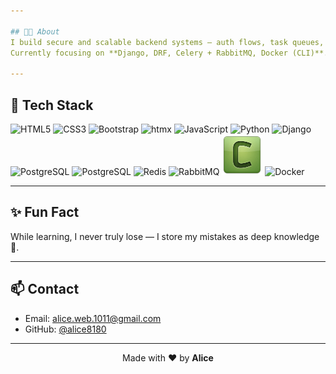 ```yaml
---

## 👨‍💻 About
I build secure and scalable backend systems — auth flows, task queues, and production-ready APIs.  
Currently focusing on **Django, DRF, Celery + RabbitMQ, Docker (CLI)**.

---
```


## 🔧 Tech Stack

<p align="left">  
  <!-- Frontend -->
  <img src="https://cdn.jsdelivr.net/gh/devicons/devicon/icons/html5/html5-original.svg" width="65" height="65" alt="HTML5"/>  
  <img src="https://cdn.jsdelivr.net/gh/devicons/devicon/icons/css3/css3-original.svg" width="65" height="65" alt="CSS3"/> 
  <img src="https://cdn.jsdelivr.net/gh/devicons/devicon@latest/icons/bootstrap/bootstrap-original.svg" width="65" height="65" alt="Bootstrap"/>
  <img src="https://cdn.jsdelivr.net/gh/devicons/devicon@latest/icons/htmx/htmx-original.svg" width="65" height="65" alt="htmx"/>
  <img src="https://cdn.jsdelivr.net/gh/devicons/devicon/icons/javascript/javascript-original.svg" width="65" height="65" alt="JavaScript"/>  

  <!-- Backend -->
  <img src="https://cdn.jsdelivr.net/gh/devicons/devicon/icons/python/python-original.svg" width="65" height="65" alt="Python"/>  
  <img src="https://cdn.jsdelivr.net/gh/devicons/devicon/icons/django/django-plain.svg" width="65" height="65" alt="Django"/>  

  <!-- Databases / Caches -->
  <img src="https://cdn.jsdelivr.net/gh/devicons/devicon/icons/postgresql/postgresql-original.svg" width="65" height="65" alt="PostgreSQL"/>
  <img src="https://cdn.jsdelivr.net/gh/devicons/devicon@latest/icons/mysql/mysql-original.svg" width="65" height="65" alt="PostgreSQL"/>
  <img src="https://cdn.jsdelivr.net/gh/devicons/devicon/icons/redis/redis-original.svg" width="65" height="65" alt="Redis"/>  

  <!-- Message Queue / DevOps -->
  <img src="https://cdn.jsdelivr.net/gh/devicons/devicon/icons/rabbitmq/rabbitmq-original.svg" width="65" height="65" alt="RabbitMQ"/>  
  <img src="./assets/celery.png" width="65" height="65" alt="Celery"/>  
  <img src="https://cdn.jsdelivr.net/gh/devicons/devicon/icons/docker/docker-original.svg" width="65" height="65" alt="Docker"/>  
</p>

---

## ✨ Fun Fact
While learning, I never truly lose — I store my mistakes as deep knowledge 🧩.

---


## 📫 Contact

- Email: <alice.web.1011@gmail.com>  
- GitHub: [@alice8180](https://github.com/alice8180)

---

<p align="center">Made with ❤️ by <b>Alice</b></p>
